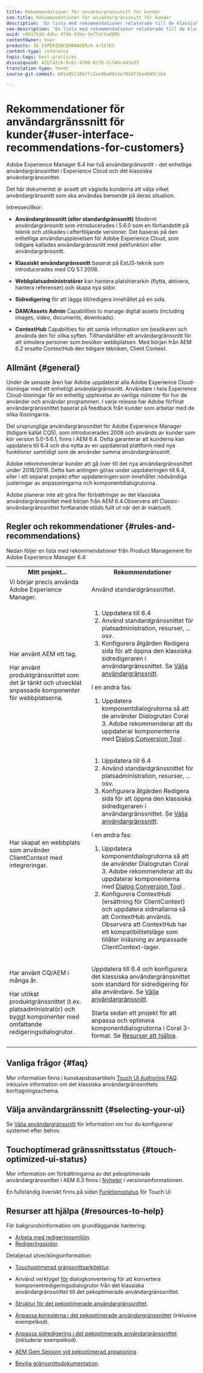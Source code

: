 ```yaml
---
title: Rekommendationer för användargränssnitt för kunder
seo-title: Rekommendationer för användargränssnitt för kunder
description: 'En lista med rekommendationer relaterade till de klassiska och pekoptimerade användargränssnitten. '
seo-description: 'En lista med rekommendationer relaterade till de klassiska och pekoptimerade användargränssnitten. '
uuid: c661fb10-4dbc-4f8b-93be-3e77af1ad095
contentOwner: User
products: SG_EXPERIENCEMANAGER/6.4/SITES
content-type: reference
topic-tags: best-practices
discoiquuid: 42bf42cb-0c6c-4390-8170-2c540c4d3ed3
translation-type: tm+mt
source-git-commit: b01e95110bffc1ee96e0814e782d716ed949c1b4

---
```



# Rekommendationer för användargränssnitt för kunder{#user-interface-recommendations-for-customers}

Adobe Experience Manager 6.4 har två användargränssnitt - det enhetliga användargränssnittet i Experience Cloud och det klassiska användargränssnittet.

Det här dokumentet är avsett att vägleda kunderna att välja vilket användargränssnitt som ska användas beroende på deras situation.

Intressevillkor:

* **Användargränssnitt (eller standardgränssnitt)** Modernt användargränssnitt som introducerades i 5.6.0 som en förhandstitt på teknik och utökades i efterföljande versioner. Det baseras på den enhetliga användarupplevelsen för Adobe Experience Cloud, som tidigare kallades användargränssnitt med pekfunktion eller användargränssnitt.

* **Klassiskt användargränssnitt** baserat på ExtJS-teknik som introducerades med CQ 5.1 2008.

* **Webbplatsadministratörer** kan hantera platshierarkin (flytta, aktivera, hantera referenser) och skapa nya sidor.

* **Sidredigering** för att lägga till/redigera innehållet på en sida.

* **DAM/Assets Admin** Capabilities to manage digital assets (including images, video, documents, downloads).

* **ContextHub** Capabilities för att samla information om besökaren och använda den för olika syften. Tillhandahåller ett användargränssnitt för att simulera personer som besöker webbplatsen. Med början från AEM 6.2 ersatte ContextHub den tidigare tekniken, Client Context.

## Allmänt {#general}

Under de senaste åren har Adobe uppdaterat alla Adobe Experience Cloud-lösningar med ett enhetligt användargränssnitt. Användare i hela Experience Cloud-lösningar får en enhetlig upplevelse av vanliga mönster för hur de använder och använder programmen. I varje release har Adobe förfinat användargränssnittet baserat på feedback från kunder som arbetar med de olika lösningarna.

Det ursprungliga användargränssnittet för Adobe Experience Manager (tidigare kallat CQ5), som introducerades 2008 och används av kunder som kör version 5.0-5.6.1, finns i AEM 6.4. Detta garanterar att kunderna kan uppdatera till 6.4 och dra nytta av en uppdaterad plattform med nya funktioner samtidigt som de använder samma användargränssnitt.

Adobe rekommenderar kunder att gå över till det nya användargränssnittet under 2018/2019. Detta kan antingen göras under uppdateringen till 6.4, eller i ett separat projekt efter uppdateringen som innehåller nödvändiga justeringar av anpassningarna och komponentdialogrutorna.

Adobe planerar inte att göra fler förbättringar av det klassiska användargränssnittet med början från AEM 6.4.Observera att Classic-användargränssnittet fortfarande stöds fullt ut när det är inaktuellt.

## Regler och rekommendationer {#rules-and-recommendations}

Nedan följer en lista med rekommendationer från Product Management för Adobe Experience Manager 6.4:

<table> 
 <tbody> 
  <tr> 
   <th>Mitt projekt...</th> 
   <th>Rekommendationer</th> 
  </tr> 
  <tr> 
   <td>Vi börjar precis använda Adobe Experience Manager.</td> 
   <td>Använd standardgränssnittet.</td> 
  </tr> 
  <tr> 
   <td><p>Har använt AEM ett tag.</p> <p>Har använt produktgränssnittet som det är tänkt och utvecklat anpassade komponenter för webbplatserna.<br /> </p> </td> 
   <td> 
    <ol> 
     <li>Uppdatera till 6.4</li> 
     <li>Använd standardgränssnittet för platsadministration, resurser, ... osv.<br /> </li> 
     <li>Konfigurera åtgärden Redigera sida för att öppna den klassiska sidredigeraren i användargränssnittet. Se <a href="#selecting-your-ui">Välja användargränssnitt</a>.</li> 
    </ol> <p>I en andra fas:</p> 
    <ol> 
     <li>Uppdatera komponentdialogrutorna så att de använder Dialogrutan Coral 3. Adobe rekommenderar att du uppdaterar komponenterna med <a href="/help/sites-developing/dialog-conversion.md">Dialog Conversion Tool</a> .</li> 
    </ol> </td> 
  </tr> 
  <tr> 
   <td>Har skapat en webbplats som använder ClientContext med integreringar.<br /> </td> 
   <td> 
    <ol> 
     <li>Uppdatera till 6.4</li> 
     <li>Använd standardgränssnittet för platsadministration, resurser, ... osv.</li> 
     <li>Konfigurera åtgärden Redigera sida för att öppna den klassiska sidredigeraren i användargränssnittet. Se <a href="#selecting-your-ui">Välja användargränssnitt</a>.</li> 
    </ol> <p>I en andra fas:</p> 
    <ol> 
     <li>Uppdatera komponentdialogrutorna så att de använder Dialogrutan Coral 3. Adobe rekommenderar att du uppdaterar komponenterna med <a href="/help/sites-developing/dialog-conversion.md">Dialog Conversion Tool</a> .</li> 
     <li>Konfigurera ContextHub (ersättning för ClientContext) och uppdatera sidmallarna så att ContextHub används. Observera att ContextHub har ett kompatibilitetsläge som tillåter inläsning av anpassade ClientContext-lager.</li> 
    </ol> </td> 
  </tr> 
  <tr> 
   <td><p>Har använt CQ/AEM i många år.</p> <p>Har utökat produktgränssnittet (t.ex. platsadministratör) och byggt komponenter med omfattande redigeringsdialogrutor.</p> </td> 
   <td><p>Uppdatera till 6.4 och konfigurera det klassiska användargränssnittet som standard för sidredigering för alla användare. Se <a href="#selecting-your-ui">Välja användargränssnitt</a>.</p> <p>Starta sedan ett projekt för att anpassa och optimera komponentdialogrutorna i Coral 3-format. Se <a href="#resources-to-help">Resurser att hjälpa</a>.<br /> </p> </td> 
  </tr> 
 </tbody> 
</table>

## Vanliga frågor {#faq}

Mer information finns i kunskapsbasartikeln [Touch UI Authoring FAQ](https://helpx.adobe.com/experience-manager/kb/index/touchui_faq.html). inklusive information om det klassiska användargränssnittets borttagningsschema.

## Välja användargränssnitt {#selecting-your-ui}

Se [Välja användargränssnitt](/help/sites-authoring/select-ui.md) för information om hur du konfigurerar systemet efter behov.

## Touchoptimerad gränssnittsstatus {#touch-optimized-ui-status}

Mer information om förbättringarna av det pekoptimerade användargränssnittet i AEM 6.3 finns i [Nyheter](/help/release-notes/release-notes.md#what-s-new) i versionsinformationen.

En fullständig översikt finns på sidan [Funktionsstatus](/help/release-notes/touch-ui-features-status.md) för Touch UI

## Resurser att hjälpa {#resources-to-help}

För bakgrundsinformation om grundläggande hantering:

* [Arbeta med redigeringsmiljön](/help/sites-authoring/home.md).
* [Redigeringssidor](/help/sites-authoring/author-environment-tools.md).

Detaljerad utvecklingsinformation:

* [Touchoptimerad gränssnittsarkitektur](/help/sites-developing/touch-ui-concepts.md).
* Använd verktyget [för](/help/sites-developing/dialog-conversion.md) dialogkonvertering för att konvertera komponentredigeringsdialogrutor från det klassiska användargränssnittet till det pekoptimerade användargränssnittet.

* [Struktur för det pekoptimerade användargränssnittet](/help/sites-developing/touch-ui-structure.md).

* [Anpassa konsolerna i det pekoptimerade användargränssnittet](/help/sites-developing/customizing-consoles-touch.md) (inklusive exempelkod).

* [Anpassa sidredigering i det pekoptimerade användargränssnittet](/help/sites-developing/customizing-page-authoring-touch.md) (inkluderar exempelkod).

* [AEM Gem Session vid pekoptimerad anpassning](https://docs.adobe.com/content/ddc/en/gems/user-interface-customization-for-aem-6.html).
* [Bevilja gränssnittsdokumentation](https://helpx.adobe.com/experience-manager/6-4/sites/developing/using/reference-materials/granite-ui/api/index.html).

